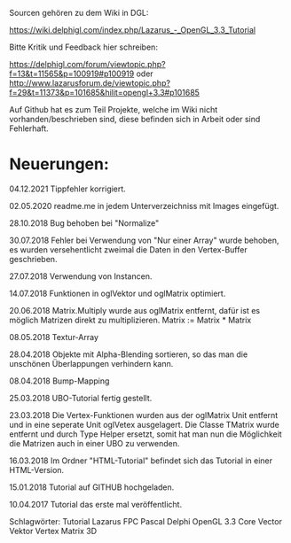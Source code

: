 Sourcen gehören zu dem Wiki in DGL:

https://wiki.delphigl.com/index.php/Lazarus_-_OpenGL_3.3_Tutorial

Bitte Kritik und Feedback hier schreiben:

https://delphigl.com/forum/viewtopic.php?f=13&t=11565&p=100919#p100919
oder
http://www.lazarusforum.de/viewtopic.php?f=29&t=11373&p=101685&hilit=opengl+3.3#p101685


Auf Github hat es zum Teil Projekte, welche im Wiki nicht vorhanden/beschrieben sind, diese befinden sich in Arbeit oder sind Fehlerhaft.


Neuerungen:
===========

04.12.2021
Tippfehler korrigiert.

02.05.2020 
readme.me in jedem Unterverzeichniss mit Images eingefügt.

28.10.2018
Bug behoben bei "Normalize"

30.07.2018
Fehler bei Verwendung von "Nur einer Array" wurde behoben, es wurden versehentlicht zweimal die Daten in den Vertex-Buffer geschrieben.

27.07.2018
Verwendung von Instancen.

14.07.2018
Funktionen in oglVektor und oglMatrix optimiert.

20.06.2018
Matrix.Multiply wurde aus oglMatrix entfernt, dafür ist es möglich Matrizen direkt zu multiplizieren.
Matrix := Matrix * Matrix

08.05.2018
Textur-Array

28.04.2018
Objekte mit Alpha-Blending sortieren, so das man die unschönen Überlappungen verhindern kann.

08.04.2018
Bump-Mapping

25.03.2018
UBO-Tutorial fertig gestellt.

23.03.2018
Die Vertex-Funktionen wurden aus der oglMatrix Unit entfernt und in eine seperate Unit oglVetex ausgelagert.
Die Classe TMatrix wurde entfernt und durch Type Helper ersetzt, somit hat man nun die Möglichkeit die Matrizen auch in einer UBO zu verwenden.

16.03.2018
Im Ordner "HTML-Tutorial" befindet sich das Tutorial in einer HTML-Version.

15.01.2018
Tutorial auf GITHUB hochgeladen.

10.04.2017
Tutorial das erste mal veröffentlicht.


Schlagwörter: Tutorial Lazarus FPC Pascal Delphi OpenGL 3.3 Core Vector Vektor Vertex Matrix 3D


